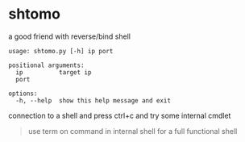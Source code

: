 # shtomo
a good friend with reverse/bind shell

```
usage: shtomo.py [-h] ip port

positional arguments:
  ip          target ip
  port

options:
  -h, --help  show this help message and exit
```

connection to a shell and press ctrl+c and try some internal cmdlet

> use term on command in internal shell for a full functional shell